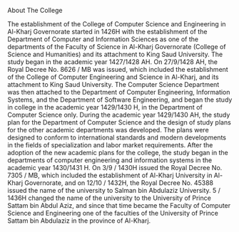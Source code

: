 About The College

The establishment of the College of Computer Science and Engineering in Al-Kharj Governorate started in 1426H with the establishment of the Department of Computer and Information Sciences as one of the departments of the Faculty of Science in Al-Kharj Governorate (College of Science and Humanities) and its attachment to King Saud University. The study began in the academic year 1427/1428 AH.
 On 27/9/1428 AH, the Royal Decree No. 8626 / MB was issued, which included the establishment of the College of Computer Engineering and Science in Al-Kharj, and its attachment to King Saud University. The Computer Science Department was then attached to the Department of Computer Engineering, Information Systems, and the Department of Software Engineering, and began the study in college in the academic year 1429/1430 H, in the Department of Computer Science only. During the academic year 1429/1430 AH, the study plan for the Department of Computer Science and the design of study plans for the other academic departments was developed. The plans were designed to conform to international standards and modern developments in the fields of specialization and labor market requirements. After the adoption of the new academic plans for the college, the study began in the departments of computer engineering and information systems in the academic year 1430/1431 H.
On 3/9 / 1430H issued the Royal Decree No. 7305 / MB, which included the establishment of Al-Kharj University in Al-Kharj Governorate, and on 12/10 / 1432H, the Royal Decree No. 45388 issued the name of the university to Salman bin Abdulaziz University. 5 / 1436H changed the name of the university to the University of Prince Sattam bin Abdul Aziz, and since that time became the Faculty of Computer Science and Engineering one of the faculties of the University of Prince Sattam bin Abdulaziz in the province of Al-Kharj.
